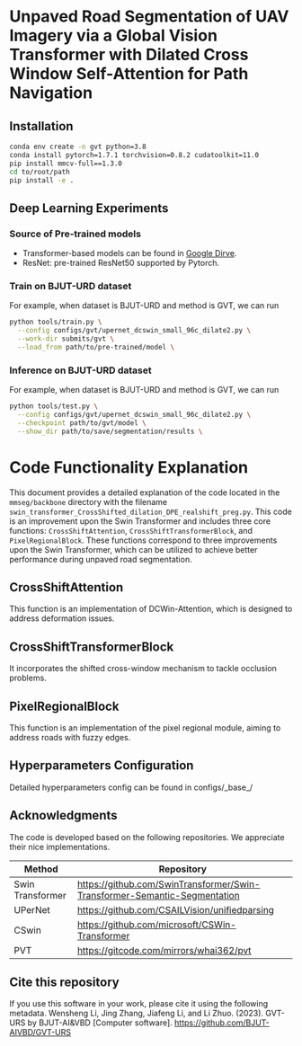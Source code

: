 # Unpaved Road Segmentation of UAV Imagery via a Global Vision Transformer with Dilated Cross Window Self-Attention for Path Navigation


## Installation

```bash
conda env create -n gvt python=3.8
conda install pytorch=1.7.1 torchvision=0.8.2 cudatoolkit=11.0
pip install mmcv-full==1.3.0
cd to/root/path
pip install -e .
```



## Deep Learning Experiments

### Source of Pre-trained models

* Transformer-based models can be found in [Google Dirve](https://drive.google.com/drive/folders/19H5O4YtIxIXaYdrS87Mh5ao1etjo3935?usp=drive_link).
* ResNet: pre-trained ResNet50 supported by Pytorch.



### Train on BJUT-URD dataset

For example, when dataset is BJUT-URD and method is GVT, we can run

```bash
python tools/train.py \
  --config configs/gvt/upernet_dcswin_small_96c_dilate2.py \
  --work-dir submits/gvt \
  --load_from path/to/pre-trained/model \
```



### Inference on BJUT-URD dataset

For example, when dataset is BJUT-URD and method is GVT, we can run

```bash
python tools/test.py \
  --config configs/gvt/upernet_dcswin_small_96c_dilate2.py \
  --checkpoint path/to/gvt/model \
  --show_dir path/to/save/segmentation/results \
```


# Code Functionality Explanation

This document provides a detailed explanation of the code located in the `mmseg/backbone` directory with the filename `swin_transformer_CrossShifted_dilation_DPE_realshift_preg.py`. This code is an improvement upon the Swin Transformer and includes three core functions: `CrossShiftAttention`, `CrossShiftTransformerBlock`, and `PixelRegionalBlock`. These functions correspond to three improvements upon the Swin Transformer, which can be utilized to achieve better performance during unpaved road segmentation.

## CrossShiftAttention

This function is an implementation of DCWin-Attention, which is designed to address deformation issues.

## CrossShiftTransformerBlock

It incorporates the shifted cross-window mechanism to tackle occlusion problems.

## PixelRegionalBlock

This function is an implementation of the pixel regional module, aiming to address roads with fuzzy edges.



## Hyperparameters Configuration

Detailed hyperparameters config can be found in configs/\_base\_/

## Acknowledgments

The code is developed based on the following repositories. We appreciate their nice implementations.

| Method           | Repository                                            |
| ---------------- | ----------------------------------------------------- |
| Swin Transformer | https://github.com/SwinTransformer/Swin-Transformer-Semantic-Segmentation |
| UPerNet          | https://github.com/CSAILVision/unifiedparsing |
| CSwin          | https://github.com/microsoft/CSWin-Transformer |
| PVT          | https://gitcode.com/mirrors/whai362/pvt |

## Cite this repository
If you use this software in your work, please cite it using the following metadata.
Wensheng Li, Jing Zhang, Jiafeng Li, and Li Zhuo. (2023). GVT-URS by BJUT-AI&VBD [Computer software]. https://github.com/BJUT-AIVBD/GVT-URS
